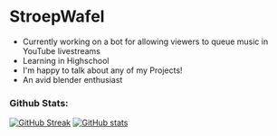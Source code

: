 # StroepWafel

- Currently working on a bot for allowing viewers to queue music in YouTube livestreams
- Learning in Highschool
- I'm happy to talk about any of my Projects!
- An avid blender enthusiast 


### Github Stats:
[![GitHub Streak](https://streak-stats.demolab.com?user=NIDNHU&theme=dark&hide_border=true&border_radius=10&date_format=j%20M%5B%20Y%5D&background=45%2C3E00FF%2C4800C2&ring=00FFB6&fire=00FFB6&currStreakLabel=00FFB6)](https://github.com/NIDNHU) [![ GitHub stats](https://github-readme-stats.vercel.app/api?username=NIDNHU)](https://github.com/NIDNHU)
